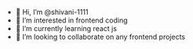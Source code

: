 - 👋 Hi, I’m @shivani-1111
- 👀 I’m interested in frontend coding
- 🌱 I’m currently learning react js
- 💞️ I’m looking to collaborate on any frontend projects


<!---
shivani-1111/shivani-1111 is a ✨ special ✨ repository because its `README.md` (this file) appears on your GitHub profile.
You can click the Preview link to take a look at your changes.
--->
